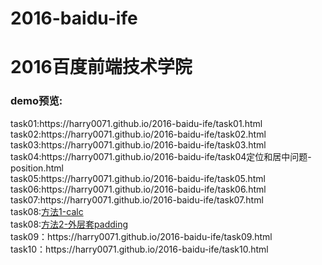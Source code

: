 # 2016-baidu-ife
<h1>2016百度前端技术学院</h1>
<h3>demo预览:</h3>
task01:https://harry0071.github.io/2016-baidu-ife/task01.html<br>
task02:https://harry0071.github.io/2016-baidu-ife/task02.html<br>
task03:https://harry0071.github.io/2016-baidu-ife/task03.html<br>
task04:https://harry0071.github.io/2016-baidu-ife/task04定位和居中问题-position.html<br>
task05:https://harry0071.github.io/2016-baidu-ife/task05.html<br>
task06:https://harry0071.github.io/2016-baidu-ife/task06.html<br>
task07:https://harry0071.github.io/2016-baidu-ife/task07.html<br>
task08:<a href="https://harry0071.github.io/2016-baidu-ife/task08-响应式网格（栅格化）布局 calc法.html">方法1-calc</a><br>
task08:<a href="https://harry0071.github.io/2016-baidu-ife/task08-响应式网格（栅格化）布局 外层套padding法.html">方法2-外层套padding</a><br>
task09：https://harry0071.github.io/2016-baidu-ife/task09.html<br>
task10：https://harry0071.github.io/2016-baidu-ife/task10.html<br>
